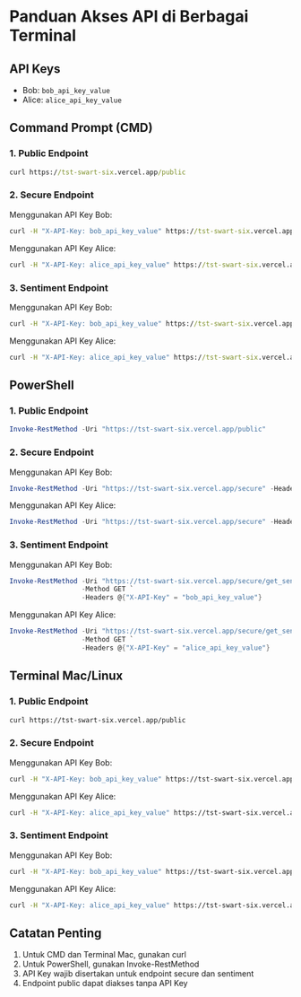# Panduan Akses API di Berbagai Terminal

## API Keys
- Bob: `bob_api_key_value`
- Alice: `alice_api_key_value`

## Command Prompt (CMD)

### 1. Public Endpoint
```cmd
curl https://tst-swart-six.vercel.app/public
```

### 2. Secure Endpoint
Menggunakan API Key Bob:
```cmd
curl -H "X-API-Key: bob_api_key_value" https://tst-swart-six.vercel.app/secure
```

Menggunakan API Key Alice:
```cmd
curl -H "X-API-Key: alice_api_key_value" https://tst-swart-six.vercel.app/secure
```

### 3. Sentiment Endpoint
Menggunakan API Key Bob:
```cmd
curl -H "X-API-Key: bob_api_key_value" https://tst-swart-six.vercel.app/secure/get_sentimen_user
```

Menggunakan API Key Alice:
```cmd
curl -H "X-API-Key: alice_api_key_value" https://tst-swart-six.vercel.app/secure/get_sentimen_user
```

## PowerShell

### 1. Public Endpoint
```powershell
Invoke-RestMethod -Uri "https://tst-swart-six.vercel.app/public"
```

### 2. Secure Endpoint
Menggunakan API Key Bob:
```powershell
Invoke-RestMethod -Uri "https://tst-swart-six.vercel.app/secure" -Headers @{"X-API-Key" = "bob_api_key_value"}
```

Menggunakan API Key Alice:
```powershell
Invoke-RestMethod -Uri "https://tst-swart-six.vercel.app/secure" -Headers @{"X-API-Key" = "alice_api_key_value"}
```

### 3. Sentiment Endpoint
Menggunakan API Key Bob:
```powershell
Invoke-RestMethod -Uri "https://tst-swart-six.vercel.app/secure/get_sentimen_user" `
                  -Method GET `
                  -Headers @{"X-API-Key" = "bob_api_key_value"}
```

Menggunakan API Key Alice:
```powershell
Invoke-RestMethod -Uri "https://tst-swart-six.vercel.app/secure/get_sentimen_user" `
                  -Method GET `
                  -Headers @{"X-API-Key" = "alice_api_key_value"}
```

## Terminal Mac/Linux

### 1. Public Endpoint
```bash
curl https://tst-swart-six.vercel.app/public
```

### 2. Secure Endpoint
Menggunakan API Key Bob:
```bash
curl -H "X-API-Key: bob_api_key_value" https://tst-swart-six.vercel.app/secure
```

Menggunakan API Key Alice:
```bash
curl -H "X-API-Key: alice_api_key_value" https://tst-swart-six.vercel.app/secure
```

### 3. Sentiment Endpoint
Menggunakan API Key Bob:
```bash
curl -H "X-API-Key: bob_api_key_value" https://tst-swart-six.vercel.app/secure/get_sentimen_user
```

Menggunakan API Key Alice:
```bash
curl -H "X-API-Key: alice_api_key_value" https://tst-swart-six.vercel.app/secure/get_sentimen_user
```

## Catatan Penting
1. Untuk CMD dan Terminal Mac, gunakan curl
2. Untuk PowerShell, gunakan Invoke-RestMethod
3. API Key wajib disertakan untuk endpoint secure dan sentiment
4. Endpoint public dapat diakses tanpa API Key